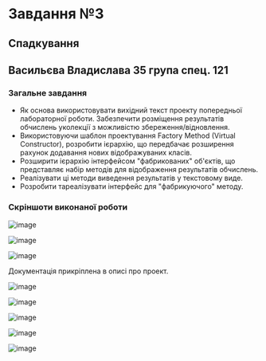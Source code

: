 # Завдання №3
## Спадкування 
## Васильєва Владислава 35 група спец. 121
### Загальне завдання
- Як основа використовувати вихідний текст проекту попередньої лабораторної роботи. Забезпечити розміщення результатів обчислень уколекції з можливістю збереження/відновлення.
- Використовуючи шаблон проектування Factory Method (Virtual Constructor), розробити ієрархію, що передбачає розширення рахунок додавання
нових відображуваних класів.
- Розширити ієрархію інтерфейсом "фабрикованих" об'єктів, що представляє набір методів для відображення результатів обчислень.
- Реалізувати ці методи виведення результатів у текстовому виде.
- Розробити тареалізувати інтерфейс для "фабрикуючого" методу.
### Скріншоти виконаної роботи 
![image](https://user-images.githubusercontent.com/91936629/160280202-e99fafb7-49dd-451e-be84-1753d68c68f0.png)

![image](https://user-images.githubusercontent.com/91936629/160280207-758473dc-9e8a-4048-917b-45339c6dbc77.png)

![image](https://user-images.githubusercontent.com/91936629/160280212-20125707-519a-437b-a98c-4c7b1f2e52e1.png)

Документація прикріплена в описі про проект. 

![image](https://user-images.githubusercontent.com/91936629/160280276-3ef9b4c9-e14b-43a0-9c7d-e0b3163145db.png)
 

![image](https://user-images.githubusercontent.com/91936629/160280227-bb33f1b6-5c75-462d-811e-c916c5e3f29f.png)

![image](https://user-images.githubusercontent.com/91936629/160280240-875b329e-4242-4db5-a788-089e840d2edd.png)

![image](https://user-images.githubusercontent.com/91936629/160280253-621896bd-1761-49d6-bdd6-1d5e2e110a4c.png)

![image](https://user-images.githubusercontent.com/91936629/160280265-16bf058a-27e6-475c-8e67-2466500cce42.png)
